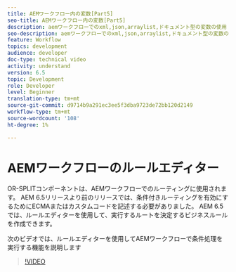 ```yaml
---
title: AEMワークフロー内の変数[Part5]
seo-title: AEMワークフロー内の変数[Part5]
description: aemワークフローでのxml,json,arraylist,ドキュメント型の変数の使用
seo-description: aemワークフローでのxml,json,arraylist,ドキュメント型の変数の使用
feature: Workflow
topics: development
audience: developer
doc-type: technical video
activity: understand
version: 6.5
topic: Development
role: Developer
level: Beginner
translation-type: tm+mt
source-git-commit: d9714b9a291ec3ee5f3dba9723de72bb120d2149
workflow-type: tm+mt
source-wordcount: '108'
ht-degree: 1%

---
```



# AEMワークフローのルールエディター

OR-SPLITコンポーネントは、AEMワークフローでのルーティングに使用されます。 AEM 6.5リリースより前のリリースでは、条件付きルーティングを有効にするためにECMAまたはカスタムコードを記述する必要がありました。 AEM 6.5では、ルールエディターを使用して、実行するルートを決定するビジネスルールを作成できます。

次のビデオでは、ルールエディターを使用してAEMワークフローで条件処理を実行する機能を説明します

>[!VIDEO](https://video.tv.adobe.com/v/26362/quality=9)
